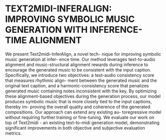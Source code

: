 # TEXT2MIDI-INFERALIGN: IMPROVING SYMBOLIC MUSIC GENERATION WITH INFERENCE-TIME ALIGNMENT

We present Text2midi-InferAlign, a novel tech-
nique for improving symbolic music generation at infer-
ence time. Our method leverages text-to-audio alignment
and music-structural alignment rewards during inference
to encourage the generated music to be consistent with the
input caption. Specifically, we introduce two objectives: a
text-audio consistency score that measures rhythmic align-
ment between the generated music and the original text
caption, and a harmonic-consistency score that penalizes
generated music containing notes inconsistent with the key.
By optimizing these alignment-based objectives during the
generation process, our model produces symbolic music
that is more closely tied to the input captions, thereby im-
proving the overall quality and coherence of the generated
compositions. Our approach can extend any existing au-
toregressive model without requiring further training or
fine-tuning. We evaluate our work on top of Text2midi -
an existing text-to-midi generation model, demonstrating
significant improvements in both objective and subjective
evaluation metrics.


